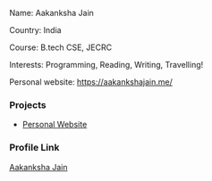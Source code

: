 Name: Aakanksha Jain

Country: India

Course: B.tech CSE, JECRC

Interests: Programming, Reading, Writing, Travelling!

Personal website: https://aakankshajain.me/

### Projects

- [Personal Website](https://github.com/accakks/aakanksha.github.io) 

### Profile Link

[Aakanksha Jain](https://github.com/accakks/)
